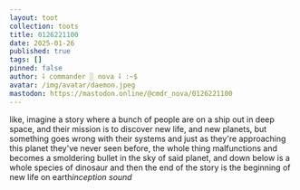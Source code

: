 ```yaml
---
layout: toot
collection: toots
title: 0126221100
date: 2025-01-26
published: true
tags: []
pinned: false
author: ⸸ commander ░ nova ⸸ :~$
avatar: /img/avatar/daemon.jpeg
mastodon: https://mastodon.online/@cmdr_nova/0126221100
---
```


like, imagine a story where a bunch of people are on a ship out in deep space, and their mission is to discover new life, and new planets, but something goes wrong with their systems and just as they're approaching this planet they've never seen before, the whole thing malfunctions and becomes a smoldering bullet in the sky of said planet, and down below is a whole species of dinosaur and then the end of the story is the beginning of new life on earth*inception sound*
